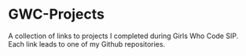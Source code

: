 # GWC-Projects
A collection of links to projects I completed during Girls Who Code SIP. Each link leads to one of my Github repositories.
